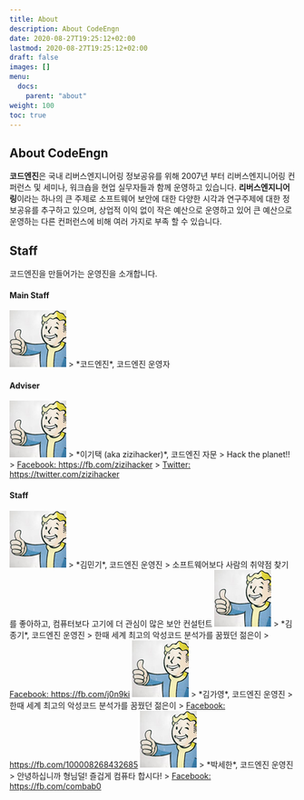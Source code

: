 ```yaml
---
title: About
description: About CodeEngn
date: 2020-08-27T19:25:12+02:00
lastmod: 2020-08-27T19:25:12+02:00
draft: false
images: []
menu:
  docs:
    parent: "about"
weight: 100
toc: true
---
```


## About CodeEngn

**코드엔진**은 국내 리버스엔지니어링 정보공유를 위해 2007년 부터 리버스엔지니어링 컨퍼런스 및 세미나, 워크숍을 현업 실무자들과 함께 운영하고 있습니다. **리버스엔지니어링**이라는 하나의 큰 주제로 소프트웨어 보안에 대한 다양한 시각과 연구주제에 대한 정보공유를 추구하고 있으며, 상업적 이익 없이 작은 예산으로 운영하고 있어 큰 예산으로 운영하는 다른 컨퍼런스에 비해 여러 가지로 부족 할 수 있습니다.

## Staff

코드엔진을 만들어가는 운영진을 소개합니다.

#### Main Staff
<img src='https://github.com/codeengn/www/blob/6eff3c480f430a886feb4debb7687030127ea6ea/images/staff_ce.png?raw=true' /> 
> *코드엔진*, 코드엔진 운영자

#### Adviser
<img src='https://github.com/codeengn/www/blob/6eff3c480f430a886feb4debb7687030127ea6ea/images/staff_ce.png?raw=true' /> 
> *이기택 (aka zizihacker)*, 코드엔진 자문
> Hack the planet!!
> <a href='https://fb.com/zizihacker' target='_blank'>Facebook: https://fb.com/zizihacker</a>
> <a href='https://twitter.com/zizihacker' target='_blank'>Twitter: https://twitter.com/zizihacker</a>

#### Staff
<img src='https://github.com/codeengn/www/blob/6eff3c480f430a886feb4debb7687030127ea6ea/images/staff_ce.png?raw=true' /> 
> *김민기*, 코드엔진 운영진
> 소프트웨어보다 사람의 취약점 찾기를 좋아하고, 컴퓨터보다 고기에 더 관심이 많은 보안 컨설턴트

<img src='https://github.com/codeengn/www/blob/6eff3c480f430a886feb4debb7687030127ea6ea/images/staff_ce.png?raw=true' /> 
> *김종기*, 코드엔진 운영진
> 한때 세계 최고의 악성코드 분석가를 꿈꿨던 젊은이
> <a href='https://fb.com/j0n9ki' target='_blank'>Facebook: https://fb.com/j0n9ki</a>

<img src='https://github.com/codeengn/www/blob/6eff3c480f430a886feb4debb7687030127ea6ea/images/staff_ce.png?raw=true' /> 
> *김가영*, 코드엔진 운영진
> 한때 세계 최고의 악성코드 분석가를 꿈꿨던 젊은이
> <a href='https://fb.com/100008268432685' target='_blank'>Facebook: https://fb.com/100008268432685</a>

<img src='https://github.com/codeengn/www/blob/6eff3c480f430a886feb4debb7687030127ea6ea/images/staff_ce.png?raw=true' /> 
> *박세한*, 코드엔진 운영진
> 안녕하십니까 형님덜! 즐겁게 컴퓨타 합시다!
> <a href='https://fb.com/combab0' target='_blank'>Facebook: https://fb.com/combab0</a>
